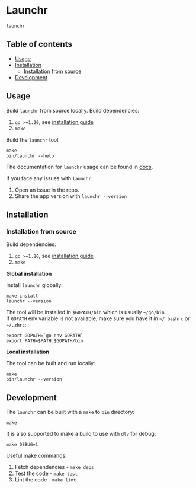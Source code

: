 # Launchr

`launchr`

## Table of contents

* [Usage](#usage)
* [Installation](#installation)
  * [Installation from source](#installation-from-source)
* [Development](#development)

## Usage

Build `launchr` from source locally. Build dependencies:
1. `go >=1.20`, see [installation guide](https://go.dev/doc/install)
2. `make`

Build the `launchr` tool:
```shell
make
bin/launchr --help
```

The documentation for `launchr` usage can be found in [docs](docs).

If you face any issues with `launchr`:
1. Open an issue in the repo. 
2. Share the app version with `launchr --version`

## Installation

### Installation from source

Build dependencies:
1. `go >=1.20`, see [installation guide](https://go.dev/doc/install)
2. `make`

**Global installation**

Install `launchr` globally:
```shell
make install
launchr --version
```

The tool will be installed in `$GOPATH/bin` which is usually `~/go/bin`.  
If `GOPATH` env variable is not available, make sure you have it in `~/.bashrc` or `~/.zhrc`:

```shell
export GOPATH=`go env GOPATH`
export PATH=$PATH:$GOPATH/bin
```

**Local installation**

The tool can be built and run locally:
```shell
make
bin/launchr --version
```

## Development

The `launchr`  can be built with a `make` to `bin` directory:
```shell
make
```
It is also supported to make a build to use with `dlv` for debug:
```shell
make DEBUG=1
```

Useful make commands:
1. Fetch dependencies - `make deps`
2. Test the code - `make test`
3. Lint the code - `make lint`
